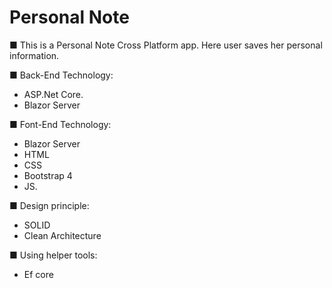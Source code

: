 # Personal Note
■ This is a Personal Note Cross Platform app. Here user saves her personal information.

■ Back-End Technology:<br />
- ASP.Net Core.
- Blazor Server

■ Font-End Technology:<br />
- Blazor Server
- HTML
- CSS 
- Bootstrap 4 
- JS.

■ Design principle:<br />
- SOLID
- Clean Architecture

■ Using helper tools:<br />
- Ef core
